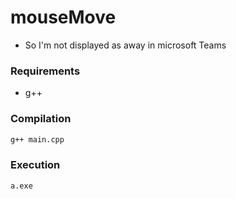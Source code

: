# mouseMove
* So I'm not displayed as away in microsoft Teams

### Requirements

* g++

### Compilation

```bash
g++ main.cpp
```

### Execution

```bash
a.exe
```

